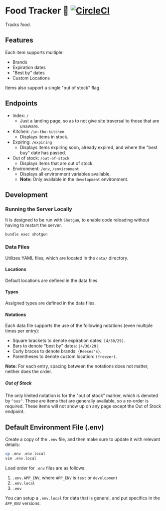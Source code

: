 # Food Tracker :hamburger: [![CircleCI](https://circleci.com/gh/trueheart78/food-tracker.svg?style=shield)](https://circleci.com/gh/trueheart78/food-tracker)

Tracks food.

## Features

Each item supports multiple:

* Brands
* Expiration dates
* "Best by" dates
* Custom Locations

Items also support a single "out of stock" flag.

## Endpoints

* Index: `/`
  * Just a landing page, so as to not give site traversal to those that are unaware.
* Kitchen: `/in-the-kitchen`
  * Displays items in stock.
* Expiring: `/expiring`
  * Displays items expiring soon, already expired, and where the "best buy" date has passed.
* Out of stock: `/out-of-stock`
  * Displays items that are out of stock.
* Environment: `/env`, `/environment`
  * Displays all environment variables available.
  * **Note:** Only available in the `development` environment.

## Development

### Running the Server Locally

It is designed to be run with `Shotgun`, to enable code reloading without having to restart the
server.

```
bundle exec shotgun
```

### Data Files

Utilizes YAML files, which are located in the `data/` directory.

#### Locations

Default locations are defined in the data files.

#### Types

Assigned types are defined in the data files.

#### Notations

Each data file supports the use of the following notations (even multiple times per entry):

* Square brackets to denote expiration dates: `[4/30/29]`.
* Bars to denote "best by" dates: `|4/30/29|`.
* Curly braces to denote brands: `{Reeses's}`.
* Parentheses to denote custom location: `(freezer)`.

**Note:** For each entry, spacing between the notations does not matter, neither does the order.

##### Out of Stock

The only limited notation is for the "out of stock" marker, which is denoted by `^oos^`. These are items that are generally available, so a re-order is required. These items will not show up on any page except the Out of Stock endpoint.

## Default Environment File (.env)

Create a copy of the `.env` file, and then make sure to update it with relevant details:

```sh
cp .env .env.local
vim .env.local
```

Load order for `.env` files are as follows:

1. `.env.APP_ENV`, where `APP_ENV` is `test` or `development`
2. `.env.local`
3. `.env`

You can setup a `.env.local` for data that is general, and put specifics in the
`APP_ENV` versions.
